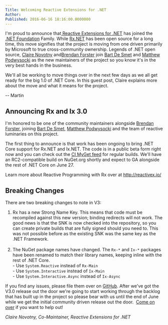 ```yaml
---
Title: Welcoming Reactive Extensions for .NET
Author: 
Published: 2016-06-16 18:16:00.0000000
---
```

<p>I'm proud to announce that<a href="https://github.com/Reactive-Extensions/Rx.NET"> Reactive Extensions for .NET</a> has joined the <a href="/">.NET Foundation</a>&nbsp;Family. While <a href="https://github.com/Reactive-Extensions/Rx.NET">Rx.NET</a>&nbsp;has been open source for a long time, this move signifies that the project is moving from one driven primarily by Microsoft to true cross-community ownership. Legends of .NET open source, <a href="https://github.com/onovotny">Claire Novotny</a>&nbsp;and<a href="https://github.com/shiftkey">Brendan Forster</a>&nbsp;join <a href="https://github.com/bartdesmet">Bart De Smet</a>&nbsp;and&nbsp;<a href="https://twitter.com/mattpodwysocki">Matthew Podwysocki</a>&nbsp;as the new maintainers of the project so you know it's in the very best&nbsp;hands in the business.</p>

<p>We'll all be working to move things over in the next few days as we all get ready for the big 1.0 of .NET Core. In this guest post, Claire explains more about the move and what it means for the project.&nbsp;</p>

<p>-- Martin</p>

<h2>Announcing Rx and Ix 3.0</h2>

<p>I'm honored to be one of the community maintainers alongside <a href="https://github.com/shiftkey">Brendan Forster</a>, joining <a href="https://github.com/bartdesmet">Bart De Smet</a>,&nbsp;<a href="https://twitter.com/mattpodwysocki">Matthew Podwysocki</a>&nbsp;and the&nbsp;team of reactive luminaries on this project.</p>

<p>The first thing to announce is that work has been ongoing to bring .NET Core support for Rx.NET and Ix.NET. The code is in a public beta form right now and you can check out the <a href="https://myget.org/gallery/rxnet">CI MyGet feed</a>&nbsp;for regular builds. We'll have an RC2-compatible build on NuGet.org shortly and expect to GA alongside the rest of .NET Core on June 27.</p>

<p>Learn more about Reactive Programming with Rx over at <a href="http://reactivex.io/">http://reactivex.io/</a></p>

<h2>Breaking Changes</h2>

<p>There are two breaking changes to note in V3:</p>

<ol>
<li>Rx has a new Strong Name Key. This means that code must be recompiled against this new version; binding redirects will not work. The good news is that the SNK is now checked into the repository, so you can create private builds that are fully signed should you need to. This was not possible before as the existing SNK was the same key as the .NET Framework.<br /><br /></li>
<li>The NuGet package names have changed. The <code>Rx-*</code> and <code>Ix-*</code> packages have been renamed to match their library names, keeping <g class="gr_ gr_42 gr-alert gr_spell gr_run_anim ContextualSpelling" id="42" data-gr-id="42">inline</g> with the rest of .NET Core. <br />- Use <code>System.Reactive</code> instead of <code>Rx-Main</code><br />- Use <code>System.Interactive</code> instead of <code>Ix-Main</code><br />- Use <code>System.Interactive.Async</code> instead of <code>Ix-Async</code></li>
</ol>

<p>If you find any issues, please file them over on <a href="https://github.com/Reactive-Extensions/Rx.NET/issues">GitHub</a>. After we've got the V3.0 release out the door we're going to start working through the backlog that has built up in the project so please bear with us until the end of June while we get the initial community driven release out the door. &nbsp;<a href="https://github.com/Reactive-Extensions/Rx.NET/">Come on over</a> if you want to help out!</p>

<p><em>Claire Novotny, Co-Maintainer, Reactive Extensions for .NET</em></p>
